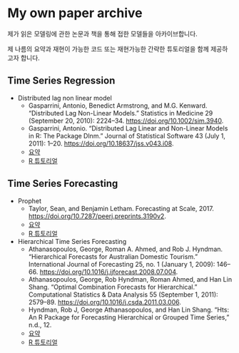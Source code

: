 # My own paper archive
제가 읽은 모델링에 관한 논문과 책을 통해 접한 모델들을 아카이브합니다.

제 나름의 요약과 재현이 가능한 코드 또는 재현가능한 간략한 튜토리얼을 함께 제공하고자 합니다.

## Time Series Regression
- Distributed lag non linear model
  - Gasparrini, Antonio, Benedict Armstrong, and M.G. Kenward. “Distributed Lag Non-Linear Models.” Statistics in Medicine 29 (September 20, 2010): 2224–34. https://doi.org/10.1002/sim.3940.
  - Gasparrini, Antonio. “Distributed Lag Linear and Non-Linear Models in R: The Package Dlnm.” Journal of Statistical Software 43 (July 1, 2011): 1–20. https://doi.org/10.18637/jss.v043.i08.
  - [요약](https://be-favorite.tistory.com/80)
  - [R 튜토리얼](https://be-favorite.github.io/Multiple_timeseries/DLNMs/Tutorials_DLNMs.html)

## Time Series Forecasting
- Prophet
  - Taylor, Sean, and Benjamin Letham. Forecasting at Scale, 2017. https://doi.org/10.7287/peerj.preprints.3190v2.
  - [요약](https://be-favorite.tistory.com/64)
  - [R 튜토리얼](https://be-favorite.github.io/Tutorial_prophet/Report.html)
- Hierarchical Time Series Forecasting
  - Athanasopoulos, George, Roman A. Ahmed, and Rob J. Hyndman. “Hierarchical Forecasts for Australian Domestic Tourism.” International Journal of Forecasting 25, no. 1 (January 1, 2009): 146–66. https://doi.org/10.1016/j.ijforecast.2008.07.004.
  - Athanasopoulos, George, Rob Hyndman, Roman Ahmed, and Han Lin Shang. “Optimal Combination Forecasts for Hierarchical.” Computational Statistics & Data Analysis 55 (September 1, 2011): 2579–89. https://doi.org/10.1016/j.csda.2011.03.006.
  - Hyndman, Rob J, George Athanasopoulos, and Han Lin Shang. “Hts: An R Package for Forecasting Hierarchical or Grouped Time Series,” n.d., 12.
  - [요약](https://be-favorite.tistory.com/60?category=928223)
  - [R 튜토리얼](https://otexts.com/fpp3/hts.html)




  
